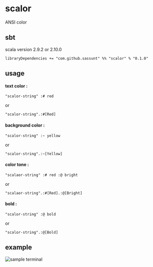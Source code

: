 # scalor

ANSI color

## sbt
scala version 2.9.2 or 2.10.0

    libraryDependencies += "com.github.sassunt" %% "scalor" % "0.1.0"

## usage

#### text color :

    "scalor-string" :# red

or

    "scalor-string".:#[Red]

#### background color :

    "scalor-string" :~ yellow

or

    "scalor-string".:~[Yellow]

#### color tone :

    "scalaor-string" :# red :@ bright

or

    "scalaor-string".:#[Red].:@[Bright]

#### bold :

    "scalor-string" :@ bold

or

    "scalor-string".:@[Bold]

## example

![sample terminal](https://raw.github.com/sassunt/scalor/master/docs/img/scalor_example.png)

